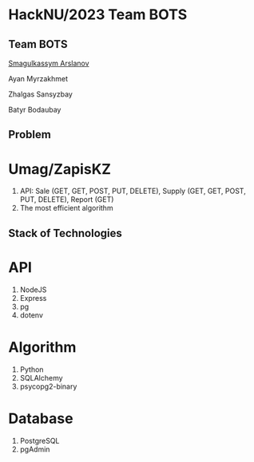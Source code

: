 # HackNU/2023 Team BOTS 

## Team BOTS

[Smagulkassym Arslanov](https://www.linkedin.com/in/smagulkassym/)

Ayan Myrzakhmet

Zhalgas Sansyzbay

Batyr Bodaubay

## Problem

# Umag/ZapisKZ

1. API: Sale (GET, GET, POST, PUT, DELETE), Supply (GET, GET, POST, PUT, DELETE), Report (GET)
2. The most efficient algorithm

## Stack of Technologies 

# API

1. NodeJS
2. Express
3. pg
4. dotenv

# Algorithm

1. Python
2. SQLAlchemy
3. psycopg2-binary

# Database

1. PostgreSQL
2. pgAdmin


